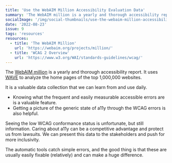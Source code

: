 ```yaml
---
title: 'Use the WebAIM Million Accessibility Evaluation Data'
summary: 'The WebAIM million is a yearly and thorough accessibility report. It uses WAVE to analyze the home pages of the top 1,000,000 websites.'
socialImage: '/img/social-thumbnails/use-the-webaim-million-accessibility-evaluation-data.png'
date: '2022-08-23'
issue: 9
tags: 'resources'
resources:
  - title: 'The WebAIM Million'
    url: 'https://webaim.org/projects/million/'
  - title: 'WCAG 2 Overview'
    url: 'https://www.w3.org/WAI/standards-guidelines/wcag/'
---
```


The [WebAIM million](https://webaim.org/projects/million/) is a yearly and thorough accessibility report. It uses [WAVE](https://wave.webaim.org/standalone) to analyze the home pages of the top 1,000,000 websites.

It is a valuable data collection that we can learn from and use daily.

- Knowing what the frequent and easily measurable accessible errors are is a valuable feature.
- Getting a picture of the generic state of a11y through the WCAG errors is also helpful.

Seeing the low WCAG conformance status is unfortunate, but still information. Caring about a11y can be a competitive advantage and protect us from lawsuits. We can present this data to the stakeholders and push for more inclusivity.

The automatic tools catch simple errors, and the good thing is that these are usually easily fixable (relatively) and can make a huge difference.
